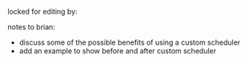 locked for editing by: 

notes to brian:
- discuss some of the possible benefits of using a custom scheduler
- add an example to show before and after custom scheduler
